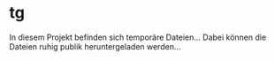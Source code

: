 # tg
In diesem Projekt befinden sich temporäre Dateien...
Dabei können die Dateien ruhig publik heruntergeladen werden...

